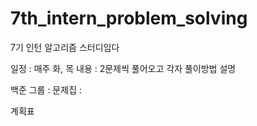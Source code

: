 # 7th_intern_problem_solving
7기 인턴 알고리즘 스터디임다


일정 : 매주 화, 목
내용 : 2문제씩 풀어오고 각자 풀이방법 설명

백준 그룹 :
문제집 : 


계획표




